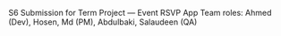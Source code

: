 S6 Submission for Term Project — Event RSVP App
Team roles: Ahmed (Dev), Hosen, Md (PM), Abdulbaki, Salaudeen (QA)
